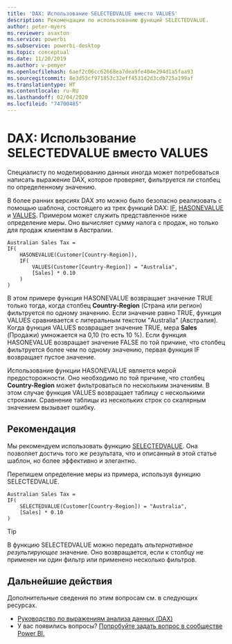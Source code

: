 ```yaml
---
title: 'DAX: Использование SELECTEDVALUE вместо VALUES'
description: Рекомендации по использованию функций SELECTEDVALUE.
author: peter-myers
ms.reviewer: asaxton
ms.service: powerbi
ms.subservice: powerbi-desktop
ms.topic: conceptual
ms.date: 11/20/2019
ms.author: v-pemyer
ms.openlocfilehash: 6aef2c06cc62668ea7dea9fe404e294d1a5faa93
ms.sourcegitcommit: 8e3d53cf971853c32eff4531d2d3cdb725a199af
ms.translationtype: HT
ms.contentlocale: ru-RU
ms.lasthandoff: 02/04/2020
ms.locfileid: "74700485"
---
```

# <a name="dax-use-selectedvalue-instead-of-values"></a>DAX: Использование SELECTEDVALUE вместо VALUES

Специалисту по моделированию данных иногда может потребоваться написать выражение DAX, которое проверяет, фильтруется ли столбец по определенному значению.

В более ранних версиях DAX это можно было безопасно реализовать с помощью шаблона, состоящего из трех функций DAX: [IF](/dax/if-function-dax), [HASONEVALUE](/dax/hasonevalue-function-dax) и [VALUES](/dax/values-function-dax). Примером может служить представленное ниже определение меры. Оно вычисляет сумму налога с продаж, но только для продаж клиентам в Австралии.

```dax
Australian Sales Tax =
IF(
    HASONEVALUE(Customer[Country-Region]),
    IF(
        VALUES(Customer[Country-Region]) = "Australia",
        [Sales] * 0.10
    )
)
```

В этом примере функция HASONEVALUE возвращает значение TRUE только тогда, когда столбец **Country-Region** (Страна или регион) фильтруется по одному значению. Если значение равно TRUE, функция VALUES сравнивается с литеральным текстом "Australia" (Австралия). Когда функция VALUES возвращает значение TRUE, мера **Sales** (Продажи) умножается на 0,10 (то есть 10 %). Если функция HASONEVALUE возвращает значение FALSE по той причине, что столбец фильтруется более чем по одному значению, первая функция IF возвращает пустое значение.

Использование функции HASONEVALUE является мерой предосторожности. Оно необходимо по той причине, что столбец **Country-Region** может фильтроваться по нескольким значениям. В этом случае функция VALUES возвращает таблицу с несколькими строками. Сравнение таблицы из нескольких строк со скалярным значением вызывает ошибку.

## <a name="recommendation"></a>Рекомендация

Мы рекомендуем использовать функцию [SELECTEDVALUE](/dax/selectedvalue-function). Она позволяет достичь того же результата, что и описанный в этой статье шаблон, но более эффективно и элегантно.

Перепишем определение меры из примера, используя функцию SELECTEDVALUE.

```dax
Australian Sales Tax =
IF(
    SELECTEDVALUE(Customer[Country-Region]) = "Australia",
    [Sales] * 0.10
)
```

> [!TIP]
> В функцию SELECTEDVALUE можно передать _альтернативное результирующее_ значение. Оно возвращается, если к столбцу не применен ни один фильтр или применено несколько фильтров.

## <a name="next-steps"></a>Дальнейшие действия

Дополнительные сведения по этим вопросам см. в следующих ресурсах.

- [Руководство по выражениям анализа данных (DAX)](/dax/)
- У вас появились вопросы? [Попробуйте задать вопрос в сообществе Power BI.](https://community.powerbi.com/)
